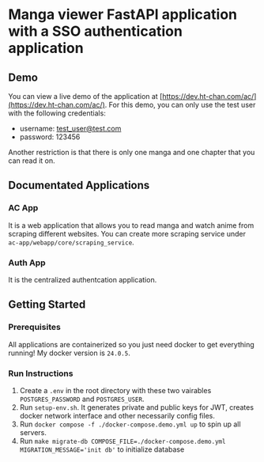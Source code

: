 # Manga viewer FastAPI application with a SSO authentication application
## Demo
You can view a live demo of the application at [https://dev.ht-chan.com/ac/](https://dev.ht-chan.com/ac/). For this demo, you can only use the test user with the following credentials:
- username: test_user@test.com
- password: 123456

Another restriction is that there is only one manga and one chapter that you can read it on.

## Documentated Applications
### AC App
It is a web application that allows you to read manga and watch anime from scraping different websites. You can create more scraping service under `ac-app/webapp/core/scraping_service`.
### Auth App
It is the centralized authentcation application.
## Getting Started
### Prerequisites
All applications are containerized so you just need docker to get everything running! My docker version is `24.0.5`.
### Run Instructions
1. Create a `.env` in the root directory with these two vairables `POSTGRES_PASSWORD` and `POSTGRES_USER`.
2. Run `setup-env.sh`. It generates private and public keys for JWT, creates docker network interface and other necessarily config files.
3. Run `docker compose -f ./docker-compose.demo.yml up` to spin up all servers.
4. Run `make migrate-db COMPOSE_FILE=./docker-compose.demo.yml MIGRATION_MESSAGE='init db'` to initialize database
